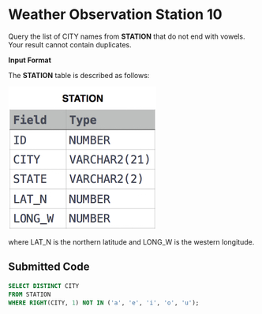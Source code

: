# Weather Observation Station 10

Query the list of CITY names from **STATION** that do not end with vowels. Your result cannot contain duplicates.

**Input Format**

The **STATION** table is described as follows:

![](../src/1449345840-5f0a551030-Station.jpg)

where LAT_N is the northern latitude and LONG_W is the western longitude.

## Submitted Code

```sql
SELECT DISTINCT CITY
FROM STATION
WHERE RIGHT(CITY, 1) NOT IN ('a', 'e', 'i', 'o', 'u');
```
